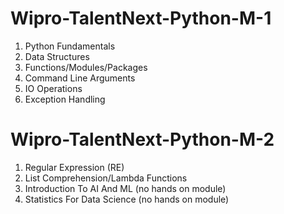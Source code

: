 # Wipro-TalentNext-Python-M-1
1. Python Fundamentals
2. Data Structures
3. Functions/Modules/Packages
4. Command Line Arguments
5. IO Operations
6. Exception Handling

# Wipro-TalentNext-Python-M-2
1. Regular Expression (RE)
2. List Comprehension/Lambda Functions
3. Introduction To AI And ML (no hands on module)
4. Statistics For Data Science (no hands on module)
